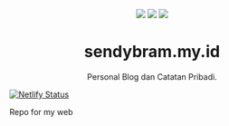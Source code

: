 <p align="center">
  <img src="http://forthebadge.com/images/badges/built-with-love.svg">
  <img src="https://forthebadge.com/images/badges/powered-by-coffee.svg">  
  <img src="https://forthebadge.com/images/badges/contains-cat-gifs.svg">
</p>


<h1 align="center">
  sendybram.my.id
</h1>

<p align="center">
  Personal Blog dan Catatan Pribadi.
</p>

[![Netlify Status](https://api.netlify.com/api/v1/badges/2bd22d33-8143-4586-86b1-a2fadc3cf132/deploy-status)](https://app.netlify.com/sites/sendybram/deploys)

Repo for my web
